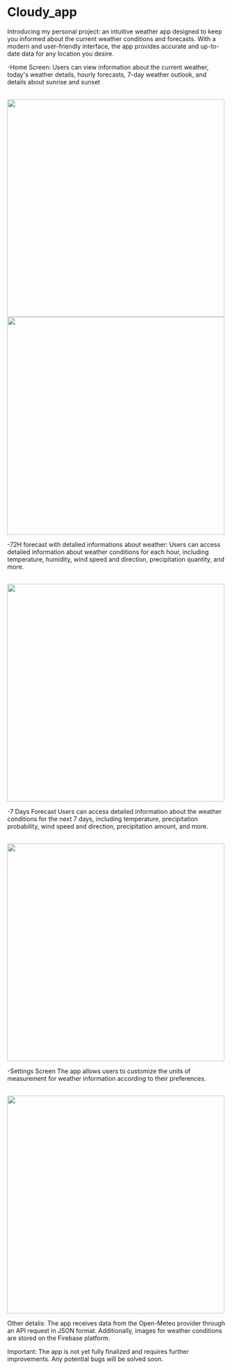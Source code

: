 
# Cloudy_app
Introducing my personal project: an intuitive weather app designed to keep you informed about the current weather conditions and forecasts. With a modern and user-friendly interface, the app provides accurate and up-to-date data for any location you desire.



-Home Screen:
Users can view information about the current weather, today's weather details, hourly forecasts, 7-day weather outlook, and details about sunrise and sunset

<br>
<img src="https://firebasestorage.googleapis.com/v0/b/cloudy-app-63db4.appspot.com/o/github%20images%2FScreenshot_20231104_131222.png?alt=media&token=8b12579b-843e-4a8a-86a1-f99efda33cd9&_gl=1*fyxcwi*_ga*MTI2OTMwMDgzMi4xNjg3NzU5ODk1*_ga_CW55HF8NVT*MTY5OTA5Njc3MS4yOC4xLjE2OTkwOTc4NjUuMjkuMC4w" width="500"/>
<br>
<img src="https://firebasestorage.googleapis.com/v0/b/cloudy-app-63db4.appspot.com/o/github%20images%2FScreenshot_20231104_131300.png?alt=media&token=36002861-be26-41cd-b4f4-058d7b8a64b9&_gl=1*1wrw5na*_ga*MTI2OTMwMDgzMi4xNjg3NzU5ODk1*_ga_CW55HF8NVT*MTY5OTA5Njc3MS4yOC4xLjE2OTkwOTgxMjYuNTcuMC4w" width="500"/>
<br>


-72H forecast with detalied informations about weather:
 Users can access detailed information about weather conditions for each hour, including temperature, humidity, wind speed and direction, precipitation quantity, and more.
 
<br>
<img src="https://firebasestorage.googleapis.com/v0/b/cloudy-app-63db4.appspot.com/o/github%20images%2FScreenshot_20231104_131348.png?alt=media&token=0ac0a40e-e33b-4e7c-9de9-0e290bb92af7&_gl=1*1my8kon*_ga*MTI2OTMwMDgzMi4xNjg3NzU5ODk1*_ga_CW55HF8NVT*MTY5OTA5Njc3MS4yOC4xLjE2OTkwOTgzMTkuNjAuMC4w" width="500"/>
<br>

-7 Days Forecast
Users can access detailed information about the weather conditions for the next 7 days, including temperature, precipitation probability, wind speed and direction, precipitation amount, and more.

<br>
<img src="https://firebasestorage.googleapis.com/v0/b/cloudy-app-63db4.appspot.com/o/github%20images%2FScreenshot_20231104_131418.png?alt=media&token=b943854a-04f3-404e-b9c8-4f797bb64985&_gl=1*17jsjcf*_ga*MTI2OTMwMDgzMi4xNjg3NzU5ODk1*_ga_CW55HF8NVT*MTY5OTA5Njc3MS4yOC4xLjE2OTkwOTgzNzguMS4wLjA." width="500"/>
<br>

-Settings Screen
The app allows users to customize the units of measurement for weather information according to their preferences.

<br>
<img src="https://firebasestorage.googleapis.com/v0/b/cloudy-app-63db4.appspot.com/o/github%20images%2FScreenshot_20231104_131434.png?alt=media&token=7aadad4b-7d1d-474f-8337-8c78456bd01b&_gl=1*ynura0*_ga*MTI2OTMwMDgzMi4xNjg3NzU5ODk1*_ga_CW55HF8NVT*MTY5OTA5Njc3MS4yOC4xLjE2OTkwOTg0MzIuOC4wLjA." width="500"/>
<br>

Other detalis:
The app receives data from the Open-Meteo provider through an API request in JSON format. 
Additionally, images for weather conditions are stored on the Firebase platform.

<p>Important: The app is not yet fully finalized and requires further improvements. Any potential bugs will be solved soon. </p>
